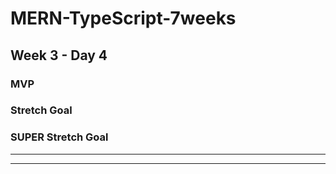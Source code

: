 # MERN-TypeScript-7weeks

## Week 3 - Day 4


### MVP


### Stretch Goal


### SUPER Stretch Goal

------
------